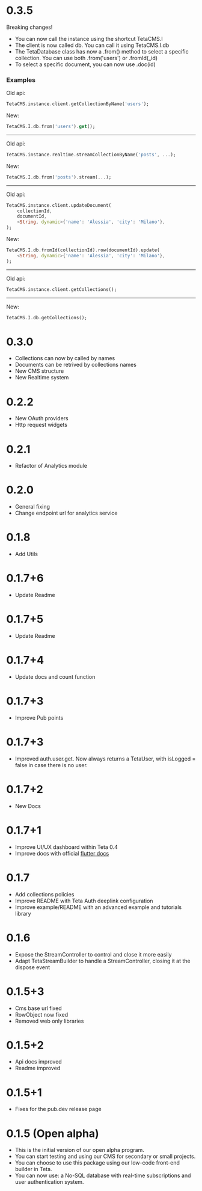 # 0.3.5
Breaking changes!
* You can now call the instance using the shortcut TetaCMS.I
* The client is now called db. You can call it using TetaCMS.I.db
* The TetaDatabase class has now a .from() method to select a specific collection. You can use both .from('users') or .fromId(_id)
* To select a specific document, you can now use .doc(id)
### Examples
Old api:
```dart
TetaCMS.instance.client.getCollectionByName('users');
```

New:
```dart
TetaCMS.I.db.from('users').get();
```

---

Old api:
```dart
TetaCMS.instance.realtime.streamCollectionByName('posts', ...);
```

New:
```dart
TetaCMS.I.db.from('posts').stream(...);
```

---

Old api:
```dart
TetaCMS.instance.client.updateDocument(
    collectionId,
    documentId,
    <String, dynamic>{'name': 'Alessia', 'city': 'Milano'},
);
```

New:
```dart
TetaCMS.I.db.fromId(collectionId).row(documentId).update(
    <String, dynamic>{'name': 'Alessia', 'city': 'Milano'},
);
```

---

Old api:
```dart
TetaCMS.instance.client.getCollections();
```
---
New:
```dart
TetaCMS.I.db.getCollections();
```

# 0.3.0
* Collections can now by called by names
* Documents can be retrived by collections names
* New CMS structure
* New Realtime system

# 0.2.2
* New OAuth providers
* Http request widgets

# 0.2.1

* Refactor of Analytics module

# 0.2.0

* General fixing
* Change endpoint url for analytics service

# 0.1.8

* Add Utils

# 0.1.7+6

* Update Readme

# 0.1.7+5

* Update Readme

# 0.1.7+4

* Update docs and count function

# 0.1.7+3

* Improve Pub points

# 0.1.7+3

* Improved auth.user.get. Now always returns a TetaUser, with isLogged = false in case there is no user.

# 0.1.7+2

* New Docs

# 0.1.7+1

* Improve UI/UX dashboard within Teta 0.4 
* Improve docs with official [flutter docs](https://teta.so/flutter-docs)

# 0.1.7

* Add collections policies
* Improve README with Teta Auth deeplink configuration
* Improve example/README with an advanced example and tutorials library

# 0.1.6

* Expose the StreamController to control and close it more easily
* Adapt TetaStreamBuilder to handle a StreamController, closing it at the dispose event

# 0.1.5+3

* Cms base url fixed
* RowObject now fixed
* Removed web only libraries

# 0.1.5+2

* Api docs improved
* Readme improved

# 0.1.5+1

* Fixes for the pub.dev release page

# 0.1.5 (Open alpha)

* This is the initial version of our open alpha program.
* You can start testing and using our CMS for secondary or small projects.
* You can choose to use this package using our low-code front-end builder in Teta.
* You can now use: a No-SQL database with real-time subscriptions and user authentication system.